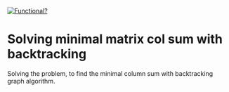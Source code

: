 [![Functional?](https://img.shields.io/badge/Functional%3F-False-Red.svg)](https://shields.io/)

# Solving minimal matrix col sum with backtracking
Solving the problem, to find the minimal column sum with backtracking graph algorithm.
